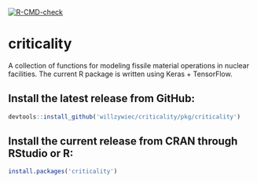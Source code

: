 [![R-CMD-check](https://github.com/willzywiec/criticality/workflows/R-CMD-check/badge.svg)](https://github.com/willzywiec/criticality/actions)

# criticality

A collection of functions for modeling fissile material operations in nuclear facilities. The current R package is written using Keras + TensorFlow.  
  
## Install the latest release from GitHub:  
```r
devtools::install_github('willzywiec/criticality/pkg/criticality')
```

## Install the current release from CRAN through RStudio or R:  
```r
install.packages('criticality')
